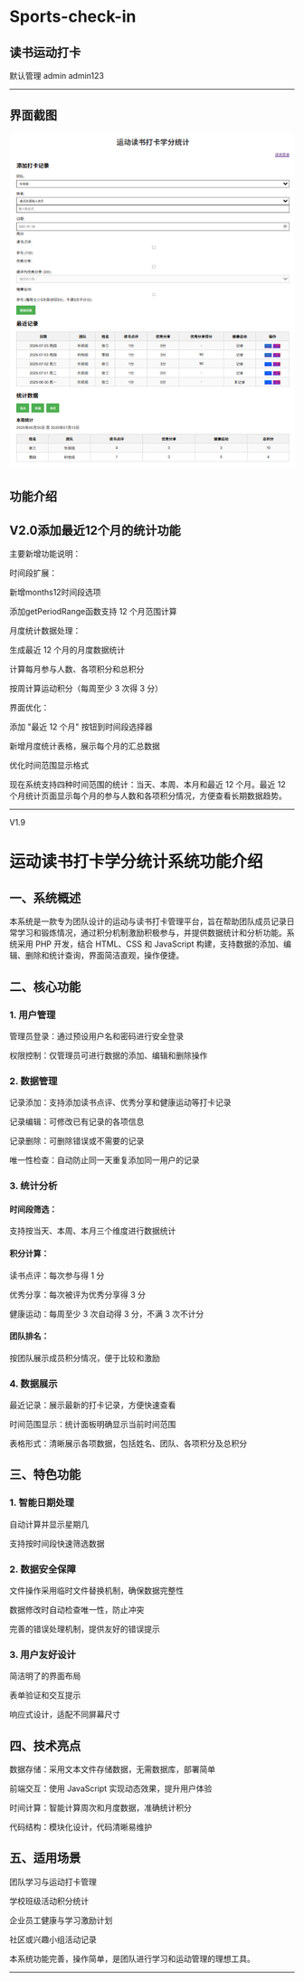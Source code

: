 # Sports-check-in
读书运动打卡
--

默认管理   admin admin123

----------

界面截图
--

<img src="https://raw.githubusercontent.com/mickeywaley/Sports-check-in/refs/heads/main/01.png"  />

功能介绍 
--

## V2.0添加最近12个月的统计功能

主要新增功能说明：

时间段扩展：

新增months12时间段选项

添加getPeriodRange函数支持 12 个月范围计算

月度统计数据处理：

生成最近 12 个月的月度数据统计

计算每月参与人数、各项积分和总积分

按周计算运动积分（每周至少 3 次得 3 分）

界面优化：

添加 "最近 12 个月" 按钮到时间段选择器

新增月度统计表格，展示每个月的汇总数据

优化时间范围显示格式

现在系统支持四种时间范围的统计：当天、本周、本月和最近 12 个月。最近 12 个月统计页面显示每个月的参与人数和各项积分情况，方便查看长期数据趋势。

-----------

V1.9

# 运动读书打卡学分统计系统功能介绍

## 一、系统概述

本系统是一款专为团队设计的运动与读书打卡管理平台，旨在帮助团队成员记录日常学习和锻炼情况，通过积分机制激励积极参与，并提供数据统计和分析功能。系统采用 PHP 开发，结合 HTML、CSS 和 JavaScript 构建，支持数据的添加、编辑、删除和统计查询，界面简洁直观，操作便捷。

## 二、核心功能 

### 1. 用户管理 

管理员登录：通过预设用户名和密码进行安全登录

权限控制：仅管理员可进行数据的添加、编辑和删除操作

### 2. 数据管理 

记录添加：支持添加读书点评、优秀分享和健康运动等打卡记录

记录编辑：可修改已有记录的各项信息

记录删除：可删除错误或不需要的记录

唯一性检查：自动防止同一天重复添加同一用户的记录

### 3. 统计分析

#### 时间段筛选： 

支持按当天、本周、本月三个维度进行数据统计

#### 积分计算：

读书点评：每次参与得 1 分

优秀分享：每次被评为优秀分享得 3 分

健康运动：每周至少 3 次自动得 3 分，不满 3 次不计分

#### 团队排名：

按团队展示成员积分情况，便于比较和激励

### 4. 数据展示

最近记录：展示最新的打卡记录，方便快速查看

时间范围显示：统计面板明确显示当前时间范围

表格形式：清晰展示各项数据，包括姓名、团队、各项积分及总积分

## 三、特色功能

### 1. 智能日期处理

自动计算并显示星期几

支持按时间段快速筛选数据

### 2. 数据安全保障

文件操作采用临时文件替换机制，确保数据完整性

数据修改时自动检查唯一性，防止冲突

完善的错误处理机制，提供友好的错误提示

### 3. 用户友好设计

简洁明了的界面布局

表单验证和交互提示

响应式设计，适配不同屏幕尺寸

## 四、技术亮点

数据存储：采用文本文件存储数据，无需数据库，部署简单

前端交互：使用 JavaScript 实现动态效果，提升用户体验

时间计算：智能计算周次和月度数据，准确统计积分

代码结构：模块化设计，代码清晰易维护

## 五、适用场景

团队学习与运动打卡管理

学校班级活动积分统计

企业员工健康与学习激励计划

社区或兴趣小组活动记录

本系统功能完善，操作简单，是团队进行学习和运动管理的理想工具。

-----
